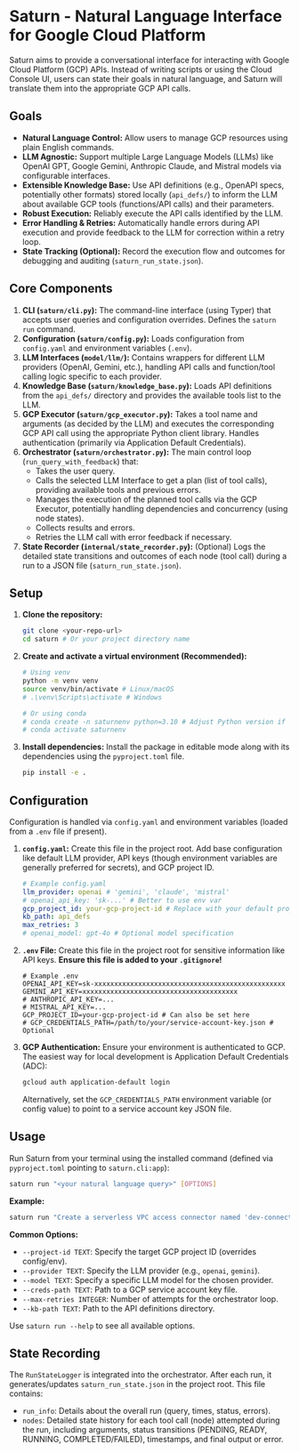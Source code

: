 # Saturn - Natural Language Interface for Google Cloud Platform

Saturn aims to provide a conversational interface for interacting with Google Cloud Platform (GCP) APIs. Instead of writing scripts or using the Cloud Console UI, users can state their goals in natural language, and Saturn will translate them into the appropriate GCP API calls.

## Goals

*   **Natural Language Control:** Allow users to manage GCP resources using plain English commands.
*   **LLM Agnostic:** Support multiple Large Language Models (LLMs) like OpenAI GPT, Google Gemini, Anthropic Claude, and Mistral models via configurable interfaces.
*   **Extensible Knowledge Base:** Use API definitions (e.g., OpenAPI specs, potentially other formats) stored locally (`api_defs/`) to inform the LLM about available GCP tools (functions/API calls) and their parameters.
*   **Robust Execution:** Reliably execute the API calls identified by the LLM.
*   **Error Handling & Retries:** Automatically handle errors during API execution and provide feedback to the LLM for correction within a retry loop.
*   **State Tracking (Optional):** Record the execution flow and outcomes for debugging and auditing (`saturn_run_state.json`).

## Core Components

1.  **CLI (`saturn/cli.py`):** The command-line interface (using Typer) that accepts user queries and configuration overrides. Defines the `saturn run` command.
2.  **Configuration (`saturn/config.py`):** Loads configuration from `config.yaml` and environment variables (`.env`).
3.  **LLM Interfaces (`model/llm/`):** Contains wrappers for different LLM providers (OpenAI, Gemini, etc.), handling API calls and function/tool calling logic specific to each provider.
4.  **Knowledge Base (`saturn/knowledge_base.py`):** Loads API definitions from the `api_defs/` directory and provides the available tools list to the LLM.
5.  **GCP Executor (`saturn/gcp_executor.py`):** Takes a tool name and arguments (as decided by the LLM) and executes the corresponding GCP API call using the appropriate Python client library. Handles authentication (primarily via Application Default Credentials).
6.  **Orchestrator (`saturn/orchestrator.py`):** The main control loop (`run_query_with_feedback`) that:
    *   Takes the user query.
    *   Calls the selected LLM Interface to get a plan (list of tool calls), providing available tools and previous errors.
    *   Manages the execution of the planned tool calls via the GCP Executor, potentially handling dependencies and concurrency (using node states).
    *   Collects results and errors.
    *   Retries the LLM call with error feedback if necessary.
7.  **State Recorder (`internal/state_recorder.py`):** (Optional) Logs the detailed state transitions and outcomes of each node (tool call) during a run to a JSON file (`saturn_run_state.json`).

## Setup

1.  **Clone the repository:**
    ```bash
    git clone <your-repo-url>
    cd saturn # Or your project directory name
    ```
2.  **Create and activate a virtual environment (Recommended):**
    ```bash
    # Using venv
    python -m venv venv
    source venv/bin/activate # Linux/macOS
    # .\venv\Scripts\activate # Windows

    # Or using conda
    # conda create -n saturnenv python=3.10 # Adjust Python version if needed
    # conda activate saturnenv
    ```
3.  **Install dependencies:** Install the package in editable mode along with its dependencies using the `pyproject.toml` file.
    ```bash
    pip install -e .
    ```

## Configuration

Configuration is handled via `config.yaml` and environment variables (loaded from a `.env` file if present).

1.  **`config.yaml`:** Create this file in the project root. Add base configuration like default LLM provider, API keys (though environment variables are generally preferred for secrets), and GCP project ID.
    ```yaml
    # Example config.yaml
    llm_provider: openai # 'gemini', 'claude', 'mistral'
    # openai_api_key: 'sk-...' # Better to use env var
    gcp_project_id: your-gcp-project-id # Replace with your default project
    kb_path: api_defs
    max_retries: 3
    # openai_model: gpt-4o # Optional model specification
    ```
2.  **`.env` File:** Create this file in the project root for sensitive information like API keys. **Ensure this file is added to your `.gitignore`!**
    ```dotenv
    # Example .env
    OPENAI_API_KEY=sk-xxxxxxxxxxxxxxxxxxxxxxxxxxxxxxxxxxxxxxxxxxxxxxxx
    GEMINI_API_KEY=xxxxxxxxxxxxxxxxxxxxxxxxxxxxxxxxxxxxxxx
    # ANTHROPIC_API_KEY=...
    # MISTRAL_API_KEY=...
    GCP_PROJECT_ID=your-gcp-project-id # Can also be set here
    # GCP_CREDENTIALS_PATH=/path/to/your/service-account-key.json # Optional
    ```
3.  **GCP Authentication:** Ensure your environment is authenticated to GCP. The easiest way for local development is Application Default Credentials (ADC):
    ```bash
    gcloud auth application-default login
    ```
    Alternatively, set the `GCP_CREDENTIALS_PATH` environment variable (or config value) to point to a service account key JSON file.

## Usage

Run Saturn from your terminal using the installed command (defined via `pyproject.toml` pointing to `saturn.cli:app`):

```bash
saturn run "<your natural language query>" [OPTIONS]
```

**Example:**

```bash
saturn run "Create a serverless VPC access connector named 'dev-connector' in us-central1 with IP range 10.9.0.0/28 in the default network." --project-id my-dev-project
```

**Common Options:**

*   `--project-id TEXT`: Specify the target GCP project ID (overrides config/env).
*   `--provider TEXT`: Specify the LLM provider (e.g., `openai`, `gemini`).
*   `--model TEXT`: Specify a specific LLM model for the chosen provider.
*   `--creds-path TEXT`: Path to a GCP service account key file.
*   `--max-retries INTEGER`: Number of attempts for the orchestrator loop.
*   `--kb-path TEXT`: Path to the API definitions directory.

Use `saturn run --help` to see all available options.

## State Recording

The `RunStateLogger` is integrated into the orchestrator. After each run, it generates/updates `saturn_run_state.json` in the project root. This file contains:
*   `run_info`: Details about the overall run (query, times, status, errors).
*   `nodes`: Detailed state history for each tool call (node) attempted during the run, including arguments, status transitions (PENDING, READY, RUNNING, COMPLETED/FAILED), timestamps, and final output or error.
